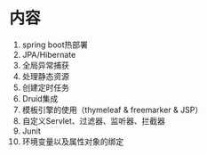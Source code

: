 # 内容
1. spring boot热部署
2. JPA/Hibernate
3. 全局异常捕获
4. 处理静态资源
5. 创建定时任务
6. Druid集成
7. 模板引擎的使用（thymeleaf & freemarker & JSP）
8. 自定义Servlet、过滤器、监听器、拦截器
9. Junit
10. 环境变量以及属性对象的绑定